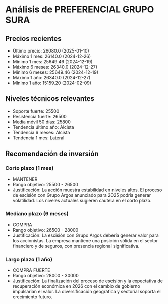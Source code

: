# Análisis de PREFERENCIAL GRUPO SURA

## Precios recientes
- Último precio: 26080.0 (2025-01-10)
- Máximo 1 mes: 26140.0 (2024-12-26)
- Mínimo 1 mes: 25649.46 (2024-12-19)
- Máximo 6 meses: 26340.0 (2024-12-27)
- Mínimo 6 meses: 25649.46 (2024-12-19)
- Máximo 1 año: 26340.0 (2024-12-27)
- Mínimo 1 año: 15159.20 (2024-02-09)

## Niveles técnicos relevantes
- Soporte fuerte: 25500
- Resistencia fuerte: 26500
- Media móvil 50 días: 25800
- Tendencia último año: Alcista
- Tendencia 6 meses: Alcista
- Tendencia 1 mes: Lateral

## Recomendación de inversión

### Corto plazo (1 mes)
- MANTENER
- Rango objetivo: 25500 - 26500
- Justificación: La acción muestra estabilidad en niveles altos. El proceso de escisión con Grupo Argos anunciado para 2025 podría generar volatilidad. Los niveles actuales sugieren cautela en el corto plazo.

### Mediano plazo (6 meses)
- COMPRA
- Rango objetivo: 26500 - 28000
- Justificación: La escisión con Grupo Argos debería generar valor para los accionistas. La empresa mantiene una posición sólida en el sector financiero y de seguros, con presencia regional significativa.

### Largo plazo (1 año)
- COMPRA FUERTE
- Rango objetivo: 28000 - 30000
- Justificación: La finalización del proceso de escisión y la expectativa de recuperación económica en 2026 con el cambio de gobierno impulsarían el valor. La diversificación geográfica y sectorial soporta el crecimiento futuro.
